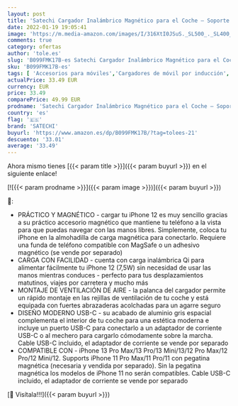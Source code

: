 ```yaml
---
layout: post
title: 'Satechi Cargador Inalámbrico Magnético para el Coche – Soporte de ventilación con Carga inalámbrica Qi de 7 5 W – Compatible con iPhone 13 Pro Max/13 Pro/13 Mini/13  12 Pro Max/12 Pro/12 Mini/12'
date: 2022-01-19 19:05:41
image: 'https://m.media-amazon.com/images/I/316XtI0JSuS._SL500_._SL400_.jpg'
comments: true
category: ofertas
author: 'tole.es'
slug: 'B099FMK17B-es Satechi Cargador Inalámbrico Magnético para el Coche –...'
sku: 'B099FMK17B-es'
tags: [ 'Accesorios para móviles','Cargadores de móvil por inducción','Cargadores para móviles','Comunicación móvil y accesorios','Electrónica','iphone','satechi', ]
actualPrice: 33.49 EUR
currency: EUR
price: 33.49
comparePrice: 49.99 EUR
prodname: 'Satechi Cargador Inalámbrico Magnético para el Coche – Soporte de ventilación con Carga inalámbrica Qi de 7 5 W – Compatible con iPhone 13 Pro Max/13 Pro/13 Mini/13  12 Pro Max/12 Pro/12 Mini/12'
country: 'es'
flag: '🇪🇸'
brand: 'SATECHI'
buyurl: 'https://www.amazon.es/dp/B099FMK17B/?tag=tolees-21'
descuento: '33.01'
average: '33.49'
---
```


Ahora mismo tienes [{{< param title >}}]({{< param buyurl >}}) en el siguiente enlace!

[![{{< param prodname >}}]({{< param image >}})]({{< param buyurl >}})

🔎:

- PRÁCTICO Y MAGNÉTICO - cargar tu iPhone 12 es muy sencillo gracias a su práctico accesorio magnético que mantiene tu teléfono a la vista para que puedas navegar con las manos libres. Simplemente, coloca tu iPhone en la almohadilla de carga magnética para conectarlo. Requiere una funda de teléfono compatible con MagSafe o un adhesivo magnético (se vende por separado)
- CARGA CON FACILIDAD - cuenta con carga inalámbrica Qi para alimentar fácilmente tu iPhone 12 (7,5W) sin necesidad de usar las manos mientras conduces - perfecto para tus desplazamientos matutinos, viajes por carretera y mucho más
- MONTAJE DE VENTILACIÓN DE AIRE - la palanca del cargador permite un rápido montaje en las rejillas de ventilación de tu coche y está equipada con fuertes abrazaderas acolchadas para un agarre seguro
- DISEÑO MODERNO USB-C - su acabado de aluminio gris espacial complementa el interior de tu coche para una estética moderna e incluye un puerto USB-C para conectarlo a un adaptador de corriente USB-C o al mechero para cargarlo cómodamente sobre la marcha. Cable USB-C incluido, el adaptador de corriente se vende por separado
- COMPATIBLE CON - iPhone 13 Pro Max/13 Pro/13 Mini/13/12 Pro Max/12 Pro/12 Mini/12. Supports iPhone 11 Pro Max/11 Pro/11 con pegatina magnética (necesaria y vendida por separado). Sin la pegatina magnética los modelos de iPhone 11 no serán compatibles. Cable USB-C incluido, el adaptador de corriente se vende por separado

[🛒 Visítala!!!]({{< param buyurl >}})
